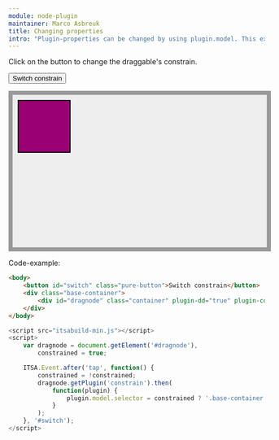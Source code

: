 ```yaml
---
module: node-plugin
maintainer: Marco Asbreuk
title: Changing properties
intro: "Plugin-properties can be changed by using plugin.model. This example shows how the property <b>selector</b> can be changed."
---
```



<style type="text/css">
    .base-container {
        width: 500px;
        height: 300px;
        background-color: #EEE;
        border: solid 8px #999;
        margin-bottom: 1em;
    }
    .container {
        margin: 10px;
        height: 100px;
        width: 100px;
        background-color: #990073;
        border: 2px solid #000;
        display: inline-block;
        *display: inline;
        *zoom: 1;
    }
</style>

Click on the button to change the draggable's constrain.

<button id="switch" class="pure-button">Switch constrain</button>
<div class="base-container">
    <div id="dragnode" class="container" plugin-dd="true" plugin-constrain="true" constrain-selector=".base-container"></div>
</div>

<p class="spaced">Code-example:</p>

```html
<body>
    <button id="switch" class="pure-button">Switch constrain</button>
    <div class="base-container">
        <div id="dragnode" class="container" plugin-dd="true" plugin-constrain="true" constrain-selector=".base-container"></div>
    </div>
</body>
```

```js
<script src="itsabuild-min.js"></script>
<script>
    var dragnode = document.getElement('#dragnode'),
        constrained = true;

    ITSA.Event.after('tap', function() {
        constrained = !constrained;
        dragnode.getPlugin('constrain').then(
            function(plugin) {
                plugin.model.selector = constrained ? '.base-container' : 'window';
            }
        );
    }, '#switch');
</script>
```

<script src="../../dist/itsabuild-min.js"></script>
<script>
    var dragnode = document.getElement('#dragnode'),
        constrained = true;

    ITSA.Event.after('tap', function() {
        constrained = !constrained;
        dragnode.getPlugin('constrain').then(
            function(plugin) {
                plugin.model.selector = constrained ? '.base-container' : 'window';
            }
        );
    }, '#switch');

</script>